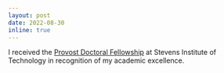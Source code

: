 ```yaml
---
layout: post
date: 2022-08-30
inline: true
---
```


I received the [Provost Doctoral Fellowship](https://www.stevens.edu/graduate-funding/assistantships-and-fellowships#assistantships) at Stevens Institute of Technology in recognition of my academic excellence.
